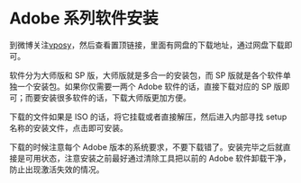 # Adobe 系列软件安装

到微博关注[vposy](https://weibo.com/vposy)，然后查看置顶链接，里面有网盘的下载地址，通过网盘下载即可。

软件分为大师版和 SP 版，大师版就是多合一的安装包，而 SP 版就是各个软件单独一个安装包。如果你仅需要一两个 Adobe 软件的话，直接下载对应的 SP 版即可；而要安装很多软件的话，下载大师版更加方便。

下载的文件如果是 ISO 的话，将它挂载或者直接解压，然后进入内部寻找 setup 名称的安装文件，点击即可安装。

下载的时候注意每个 Adobe 版本的系统要求，不要下载错了。安装完毕之后就直接是可用状态，注意安装之前最好通过清除工具把以前的 Adobe 软件卸载干净，防止出现激活失效的情况。

